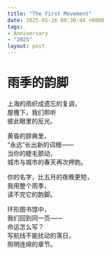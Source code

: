 ```yaml
---
title: "The First Movement"
date: 2025-05-16 08:30:44 +0800
tags:
- Anniversary
- "2025"
layout: post
---
```


# 雨季的韵脚

上海的雨织成遗忘的复调，  
屋檐下，我们聆听  
彼此眼里的反光。

黄昏的辞典里，  
“永远”长出新的词根——  
当你的睫毛颤动，  
城市与城市的春天再次押韵。

你的名字，比五月的夜晚更短，  
我用整个雨季，  
读不完它的韵脚。

环形图书馆中，  
我们回到同一页——  
命运怎么写？  
写航线不能扰动的落日，  
照明连绵的章节。